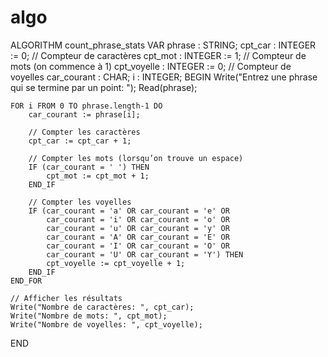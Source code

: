 # algo
ALGORITHM count_phrase_stats
VAR
    phrase : STRING;
    cpt_car : INTEGER := 0;    // Compteur de caractères
    cpt_mot : INTEGER := 1;    // Compteur de mots (on commence à 1)
    cpt_voyelle : INTEGER := 0; // Compteur de voyelles
    car_courant : CHAR;
    i : INTEGER;
BEGIN
    Write("Entrez une phrase qui se termine par un point: ");
    Read(phrase);
    
    FOR i FROM 0 TO phrase.length-1 DO
        car_courant := phrase[i];
        
        // Compter les caractères
        cpt_car := cpt_car + 1;
        
        // Compter les mots (lorsqu’on trouve un espace)
        IF (car_courant = ' ') THEN
            cpt_mot := cpt_mot + 1;
        END_IF
        
        // Compter les voyelles
        IF (car_courant = 'a' OR car_courant = 'e' OR 
            car_courant = 'i' OR car_courant = 'o' OR 
            car_courant = 'u' OR car_courant = 'y' OR
            car_courant = 'A' OR car_courant = 'E' OR 
            car_courant = 'I' OR car_courant = 'O' OR 
            car_courant = 'U' OR car_courant = 'Y') THEN
            cpt_voyelle := cpt_voyelle + 1;
        END_IF
    END_FOR
    
    // Afficher les résultats
    Write("Nombre de caractères: ", cpt_car);
    Write("Nombre de mots: ", cpt_mot);
    Write("Nombre de voyelles: ", cpt_voyelle);
END
